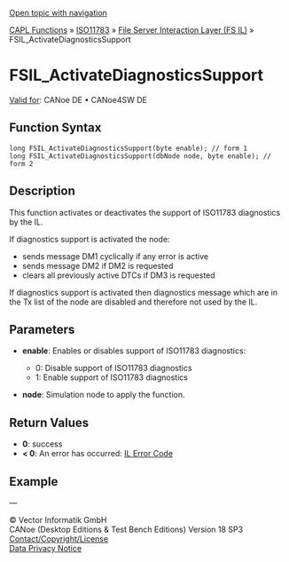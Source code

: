 [Open topic with navigation](../../../../../../CANoeDEFamily.htm#Topics/CAPLFunctions/ISO11783/ISOInteractionLayerFS/Functions/CAPLfunctionIso11783FSILActivateDiagnosticsSupport.md)

[CAPL Functions](../../../CAPLfunctions.md) » [ISO11783](../../CAPLfunctionsISO11783Overview.md) » [File Server Interaction Layer (FS IL)](../CAPLfunctionsISOILFSOverview.md) » FSIL_ActivateDiagnosticsSupport

# FSIL_ActivateDiagnosticsSupport

[Valid for](../../../../Shared/FeatureAvailability.md):  CANoe DE • CANoe4SW DE

## Function Syntax

```plaintext
long FSIL_ActivateDiagnosticsSupport(byte enable); // form 1
long FSIL_ActivateDiagnosticsSupport(dbNode node, byte enable); // form 2
```

## Description

This function activates or deactivates the support of ISO11783 diagnostics by the IL.

If diagnostics support is activated the node:

- sends message DM1 cyclically if any error is active
- sends message DM2 if DM2 is requested
- clears all previously active DTCs if DM3 is requested

If diagnostics support is activated then diagnostics message which are in the Tx list of the node are disabled and therefore not used by the IL.

## Parameters

- **enable**: Enables or disables support of ISO11783 diagnostics:
  - 0: Disable support of ISO11783 diagnostics
  - 1: Enable support of ISO11783 diagnostics

- **node**: Simulation node to apply the function.

## Return Values

- **0**: success
- **< 0**: An error has occurred: [IL Error Code](../../../CAPLfunctionsISOj1939ErrorCodes.md)

## Example

—

© Vector Informatik GmbH  
CANoe (Desktop Editions & Test Bench Editions) Version 18 SP3  
[Contact/Copyright/License](../../../../Shared/ContactCopyrightLicense.md)  
[Data Privacy Notice](https://www.vector.com/int/en/company/get-info/privacy-policy/)
